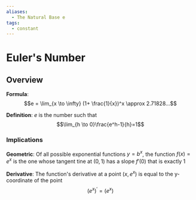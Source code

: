 ```yaml
---
aliases:
  - The Natural Base e
tags:
  - constant 
---
```

# Euler's Number

## Overview

**Formula**:
$$e = \lim_{x \to \infty} (1+ \frac{1}{x})^x \approx 2.71828...$$


**Definition**: $e$ is the number such that
$$\lim_{h \to 0}\frac{e^h-1}{h}=1$$


### Implications

**Geometric**: Of all possible exponential functions  $y = b^x$, the function $f(x) = e^x$ is the one whose tangent tine at $(0,1)$ has a slope $f'(0)$ that is exactly $1$

**Derivative**: The function's derivative at a point $(x, e^x)$ is equal to the y-coordinate of the point
$$(e^x)^{\prime} = (e^x)$$
